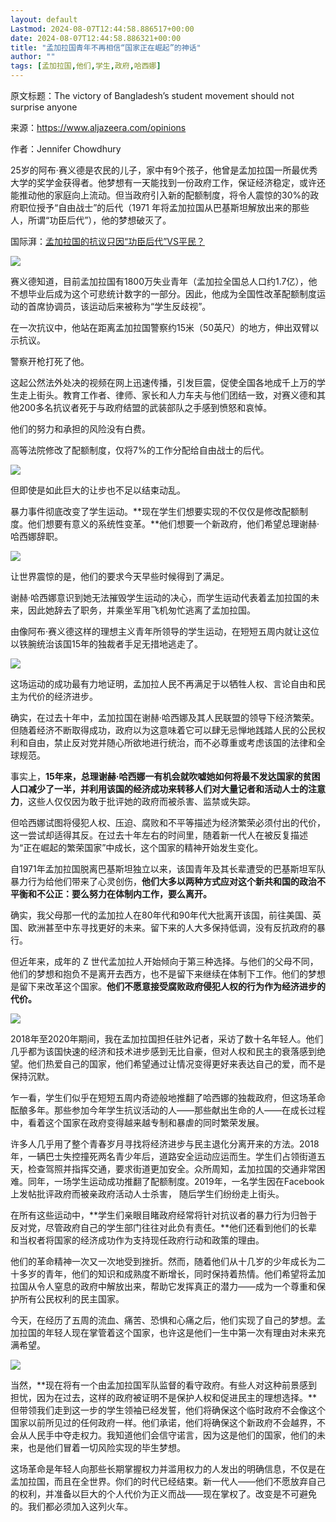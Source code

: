 ```yaml
---
layout: default
Lastmod: 2024-08-07T12:44:58.886517+00:00
date: 2024-08-07T12:44:58.886321+00:00
title: "孟加拉国青年不再相信“国家正在崛起”的神话"
author: ""
tags: [孟加拉国,他们,学生,政府,哈西娜]
---
```


原文标题：The victory of Bangladesh’s student movement should not surprise anyone

来源：https://www.aljazeera.com/opinions

作者：Jennifer Chowdhury

  

25岁的阿布·赛义德是农民的儿子，家中有9个孩子，他曾是孟加拉国一所最优秀大学的奖学金获得者。他梦想有一天能找到一份政府工作，保证经济稳定，或许还能推动他的家庭向上流动。但当政府引入新的配额制度，将令人震惊的30%的政府职位授予“自由战士”的后代（1971 年将孟加拉国从巴基斯坦解放出来的那些人，所谓“功臣后代”），他的梦想破灭了。

国际湃：[孟加拉国的抗议只因“功臣后代”VS平民？](http://mp.weixin.qq.com/s?__biz=MzIyNzYwNjI3NQ==&mid=2247537290&idx=3&sn=8f16373ba67c8186aacf0373e09d68c7&chksm=e85cb8e6df2b31f05f4ed8a9617d900c9ebf2fb78a8b49b5e2979cd877eac41f9c0aa67542ac&scene=21#wechat_redirect)  

![](https://images.weserv.nl/?url=https%3A//mmbiz.qpic.cn/sz_mmbiz_png/bKNMgIV5TosEp9o3DrmwYwsfuZMF8GWqPqOto1MXgO0AKgtgRiaFsicf0da5y7bzoYsibwyIZvP4gQf8meGmHfjCQ/640%3Fwx_fmt%3Dpng%26from%3Dappmsg)

赛义德知道，目前孟加拉国有1800万失业青年（孟加拉全国总人口约1.7亿），他不想毕业后成为这个可悲统计数字的一部分。因此，他成为全国性改革配额制度运动的首席协调员，该运动后来被称为“学生反歧视”。

在一次抗议中，他站在距离孟加拉国警察约15米（50英尺）的地方，伸出双臂以示抗议。

警察开枪打死了他。

这起公然法外处决的视频在网上迅速传播，引发巨震，促使全国各地成千上万的学生走上街头。教育工作者、律师、家长和人力车夫与他们团结一致，对赛义德和其他200多名抗议者死于与政府结盟的武装部队之手感到愤怒和哀悼。

他们的努力和承担的风险没有白费。

高等法院修改了配额制度，仅将7%的工作分配给自由战士的后代。

![](https://images.weserv.nl/?url=https%3A//mmbiz.qpic.cn/sz_mmbiz_jpg/bKNMgIV5TosEp9o3DrmwYwsfuZMF8GWqbwZwic2I6OGhfB09ta56bUYickCtTaNkJEZ2PCplicVT9eSnOF3VSEpOA/640%3Fwx_fmt%3Djpeg%26from%3Dappmsg)

但即使是如此巨大的让步也不足以结束动乱。

暴力事件彻底改变了学生运动。**现在学生们想要实现的不仅仅是修改配额制度。他们想要有意义的系统性变革。**他们想要一个新政府，他们希望总理谢赫·哈西娜辞职。

![](https://images.weserv.nl/?url=https%3A//mmbiz.qpic.cn/sz_mmbiz_png/bKNMgIV5TosEp9o3DrmwYwsfuZMF8GWqayjciayGIslUj4y21g6AhBOKRDCPwJODnjKVmDc7ia8Pia7ticC89p28Yw/640%3Fwx_fmt%3Dpng%26from%3Dappmsg)

让世界震惊的是，他们的要求今天早些时候得到了满足。

谢赫·哈西娜意识到她无法摧毁学生运动的决心，而学生运动代表着孟加拉国的未来，因此她辞去了职务，并乘坐军用飞机匆忙逃离了孟加拉国。

由像阿布·赛义德这样的理想主义青年所领导的学生运动，在短短五周内就让这位以铁腕统治该国15年的独裁者手足无措地逃走了。

![](https://images.weserv.nl/?url=https%3A//mmbiz.qpic.cn/sz_mmbiz_png/bKNMgIV5TosEp9o3DrmwYwsfuZMF8GWqMReVYzFfjEqhkjls6zyreibVIVicNCfszicIJQ7xpoBeH8agQGaYKV9kg/640%3Fwx_fmt%3Dpng%26from%3Dappmsg)

这场运动的成功最有力地证明，孟加拉人民不再满足于以牺牲人权、言论自由和民主为代价的经济进步。

确实，在过去十年中，孟加拉国在谢赫·哈西娜及其人民联盟的领导下经济繁荣。但随着经济不断取得成功，政府以为这意味着它可以肆无忌惮地践踏人民的公民权利和自由，禁止反对党并随心所欲地进行统治，而不必尊重或考虑该国的法律和全球规范。

事实上，**15年来，总理谢赫·哈西娜一有机会就吹嘘她如何将最不发达国家的贫困人口减少了一半，并利用该国的经济成功来转移人们对大量记者和活动人士的注意力**，这些人仅仅因为敢于批评她的政府而被杀害、监禁或失踪。

但哈西娜试图将侵犯人权、压迫、腐败和不平等描述为经济繁荣必须付出的代价，这一尝试却适得其反。在过去十年左右的时间里，随着新一代人在被反复描述为“正在崛起的繁荣国家”中成长，这个国家的精神开始发生变化。

自1971年孟加拉国脱离巴基斯坦独立以来，该国青年及其长辈遭受的巴基斯坦军队暴力行为给他们带来了心灵创伤，**他们大多以两种方式应对这个新共和国的政治不平衡和不公正：要么努力在体制内工作，要么离开。**

确实，我父母那一代的孟加拉人在80年代和90年代大批离开该国，前往美国、英国、欧洲甚至中东寻找更好的未来。留下来的人大多保持低调，没有反抗政府的暴行。

但近年来，成年的 Z 世代孟加拉人开始倾向于第三种选择。与他们的父母不同，他们的梦想和抱负不是离开去西方，也不是留下来继续在体制下工作。他们的梦想是留下来改革这个国家。**他们不愿意接受腐败政府侵犯人权的行为作为经济进步的代价。**

![](https://images.weserv.nl/?url=https%3A//mmbiz.qpic.cn/sz_mmbiz_png/bKNMgIV5TosEp9o3DrmwYwsfuZMF8GWqrjcDjichNjtOTxwrV3jHU2IRZe7d4cZ1EeYgzRYPia4WX1s2O5OHZiacA/640%3Fwx_fmt%3Dpng%26from%3Dappmsg)

2018年至2020年期间，我在孟加拉国担任驻外记者，采访了数十名年轻人。他们几乎都为该国快速的经济和技术进步感到无比自豪，但对人权和民主的衰落感到绝望。他们热爱自己的国家，他们希望通过让情况变得更好来表达自己的爱，而不是保持沉默。

乍一看，学生们似乎在短短五周内奇迹般地推翻了哈西娜的独裁政府，但这场革命酝酿多年。那些参加今年学生抗议活动的人——那些献出生命的人——在成长过程中，看着这个国家在政府变得越来越专制和暴虐的同时繁荣发展。

许多人几乎用了整个青春岁月寻找将经济进步与民主退化分离开来的方法。2018年，一辆巴士失控撞死两名青少年后，道路安全运动应运而生。学生们占领街道五天，检查驾照并指挥交通，要求街道更加安全。众所周知，孟加拉国的交通非常困难。同年，一场学生运动成功推翻了配额制度。2019年，一名学生因在Facebook上发帖批评政府而被亲政府活动人士杀害， 随后学生们纷纷走上街头。

在所有这些运动中，**学生们亲眼目睹政府经常将针对抗议者的暴力行为归咎于反对党，尽管政府自己的学生部门往往对此负有责任。**他们还看到他们的长辈和当权者将国家的经济成功作为支持现任政府行动和政策的理由。

他们的革命精神一次又一次地受到挫折。然而，随着他们从十几岁的少年成长为二十多岁的青年，他们的知识和成熟度不断增长，同时保持着热情。他们希望将孟加拉国从令人窒息的政府中解放出来，帮助它发挥真正的潜力——成为一个尊重和保护所有公民权利的民主国家。

今天，在经历了五周的流血、痛苦、恐惧和心痛之后，他们实现了自己的梦想。孟加拉国的年轻人现在掌管着这个国家，也许这是他们一生中第一次有理由对未来充满希望。

![](https://images.weserv.nl/?url=https%3A//mmbiz.qpic.cn/sz_mmbiz_png/bKNMgIV5TosEp9o3DrmwYwsfuZMF8GWqASkt2m4UtiaUDAiaYzJdHlse56epM4uq6KVibJgJrNCYsAsNlXw2XBUrQ/640%3Fwx_fmt%3Dpng%26from%3Dappmsg)

当然，**现在将有一个由孟加拉国军队监督的看守政府。有些人对这种前景感到担忧，因为在过去，这样的政府被证明不是保护人权和促进民主的理想选择。**但带领我们走到这一步的学生领袖已经发誓，他们将确保这个临时政府不会像这个国家以前所见过的任何政府一样。他们承诺，他们将确保这个新政府不会越界，不会从人民手中夺走权力。我知道他们会信守诺言，因为这是他们的国家，他们的未来，也是他们冒着一切风险实现的毕生梦想。

这场革命是年轻人向那些长期掌握权力并滥用权力的人发出的明确信息，不仅是在孟加拉国，而且在全世界。你们的时代已经结束。新一代人——他们不愿放弃自己的权利，并准备以巨大的个人代价为正义而战——现在掌权了。改变是不可避免的。我们都必须加入这列火车。

